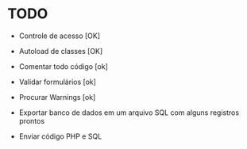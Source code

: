 # TODO

- Controle de acesso [OK]
- Autoload de classes [OK]
- Comentar todo código [ok]
- Validar formulários [ok]
- Procurar Warnings [ok]
- Exportar banco de dados em um arquivo SQL com alguns registros prontos

- Enviar código PHP e SQL

